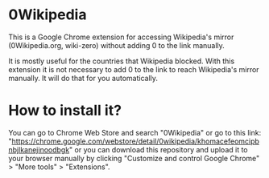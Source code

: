 # 0Wikipedia

This is a Google Chrome extension for accessing Wikipedia's mirror (0Wikipedia.org, wiki-zero) without adding 0 to the link
manually. 

It is mostly useful for the countries that Wikipedia blocked. With this extension it is not necessary to add 0 to the link to 
reach Wikipedia's mirror manually. It will do that for you automatically.

# How to install it?

You can go to Chrome Web Store and search "0Wikipedia" or go to this link: "https://chrome.google.com/webstore/detail/0wikipedia/khomacefeomcipbnbjlkanejinoodbgk" or you can download this repository and upload it to your browser
manually by clicking "Customize and control Google Chrome" > "More tools" > "Extensions".
